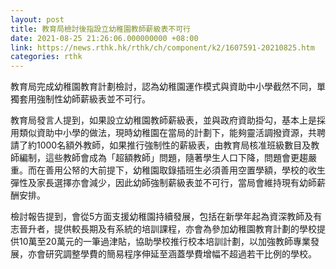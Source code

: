 ```yaml
---
layout: post
title: 教育局檢討後指設立幼稚園教師薪級表不可行
date: 2021-08-25 21:26:06.000000000 +08:00
link: https://news.rthk.hk/rthk/ch/component/k2/1607591-20210825.htm
categories: rthk
---
```


教育局完成幼稚園教育計劃檢討，認為幼稚園運作模式與資助中小學截然不同，單獨套用強制性幼師薪級表並不可行。

教育局發言人提到，如果設立幼稚園教師薪級表，並與政府資助掛勾，基本上是採用類似資助中小學的做法，現時幼稚園在當局的計劃下，能夠靈活調撥資源，共聘請了約1000名額外教師，如果推行強制性的薪級表，由教育局核准班級數目及教師編制，這些教師會成為「超額教師」問題，隨著學生人口下降，問題會更趨嚴重。而在善用公帑的大前提下，幼稚園取錄插班生必須善用空置學額，學校的收生彈性及家長選擇亦會減少，因此幼師強制薪級表並不可行，當局會維持現有幼師薪酬安排。

檢討報告提到，會從5方面支援幼稚園持續發展，包括在新學年起為資深教師及有志晉升者，提供較長期及有系統的培訓課程，亦會為參加幼稚園教育計劃的學校提供10萬至20萬元的一筆過津貼，協助學校推行校本培訓計劃，以加強教師專業發展，亦會研究調整學費的簡易程序伸延至涵蓋學費增幅不超過若干比例的學校。
